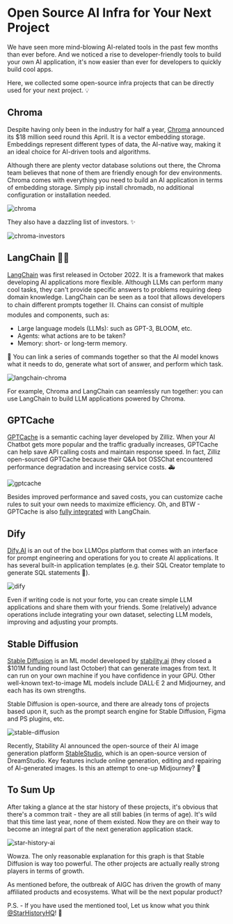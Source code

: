 # Open Source AI Infra for Your Next Project

We have seen more mind-blowing AI-related tools in the past few months than ever before. And we noticed a rise to developer-friendly tools to build your own AI application, it's now easier than ever for developers to quickly build cool apps.

Here, we collected some open-source infra projects that can be directly used for your next project. 💡

## Chroma

Despite having only been in the industry for half a year, [Chroma](https://github.com/chroma-core/chroma) announced its $18 million seed round this April. It is a vector embedding storage. Embeddings represent different types of data, the AI-native way, making it an ideal choice for AI-driven tools and algorithms.

Although there are plenty vector database solutions out there, the Chroma team believes that none of them are friendly enough for dev environments. Chroma comes with everything you need to build an AI application in terms of embedding storage. Simply pip install chromadb, no additional configuration or installation needed.

![chroma](/blog/assets/open-source-ai-infra-projects/chroma.webp)

They also have a dazzling list of investors. ✨

![chroma-investors](/blog/assets/open-source-ai-infra-projects/chroma-investors.webp)

## LangChain 🦜🔗

[LangChain](https://github.com/hwchase17/langchain) was first released in October 2022. It is a framework that makes developing AI applications more flexible. Although LLMs can perform many cool tasks, they can't provide specific answers to problems requiring deep domain knowledge. LangChain can be seen as a tool that allows developers to chain different prompts together ⛓️. Chains can consist of multiple modules and components, such as:

- Large language models (LLMs): such as GPT-3, BLOOM, etc.
- Agents: what actions are to be taken?
- Memory: short- or long-term memory.

🔗 You can link a series of commands together so that the AI model knows what it needs to do, generate what sort of answer, and perform which task.

![langchain-chroma](/blog/assets/open-source-ai-infra-projects/langchain-chroma.webp)

For example, Chroma and LangChain can seamlessly run together: you can use LangChain to build LLM applications powered by Chroma.

## GPTCache

[GPTCache](https://github.com/zilliztech/GPTCache) is a semantic caching layer developed by Zilliz. When your AI Chatbot gets more popular and the traffic gradually increases, GPTCache can help save API calling costs and maintain response speed. In fact, Zilliz open-sourced GPTCache because their Q&A bot OSSChat encountered performance degradation and increasing service costs. 🚑

![gptcache](/blog/assets/open-source-ai-infra-projects/gptcache.webp)

Besides improved performance and saved costs, you can customize cache rules to suit your own needs to maximize efficiency. Oh, and BTW - GPTCache is also [fully integrated](https://python.langchain.com/en/latest/modules/models/llms/examples/llm_caching.html?highlight=cache#gptcache) with LangChain.

## Dify

[Dify.AI](https://github.com/langgenius/dify) is an out of the box LLMOps platform that comes with an interface for prompt engineering and operations for you to create AI applications. It has several built-in application templates (e.g. their SQL Creator template to generate SQL statements 🤗).

![dify](/blog/assets/open-source-ai-infra-projects/dify.webp)

Even if writing code is not your forte, you can create simple LLM applications and share them with your friends. Some (relatively) advance operations include integrating your own dataset, selecting LLM models, improving and adjusting your prompts.

## Stable Diffusion

[Stable Diffusion](https://github.com/CompVis/stable-diffusion) is an ML model developed by [stability.ai](http://stability.ai) (they closed a $101M funding round last October) that can generate images from text. It can run on your own machine if you have confidence in your GPU. Other well-known text-to-image ML models include DALL·E 2 and Midjourney, and each has its own strengths.

Stable Diffusion is open-source, and there are already tons of projects based upon it, such as the prompt search engine for Stable Diffusion, Figma and PS plugins, etc.

![stable-diffusion](/blog/assets/open-source-ai-infra-projects/stable-diffusion.webp)

Recently, Stability AI announced the open-source of their AI image generation platform [StableStudio](https://github.com/Stability-AI/StableStudio), which is an open-source version of DreamStudio. Key features include online generation, editing and repairing of AI-generated images. Is this an attempt to one-up Midjourney? 🤔️

## To Sum Up

After taking a glance at the star history of these projects, it's obvious that there's a common trait - they are all still babies (in terms of age). It's wild that this time last year, none of them existed. Now they are on their way to become an integral part of the next generation application stack.

![star-history-ai](/blog/assets/open-source-ai-infra-projects/star-history-ai.webp)

Wowza. The only reasonable explanation for this graph is that Stable Diffusion is way too powerful. The other projects are actually really strong players in terms of growth.

As mentioned before, the outbreak of AIGC has driven the growth of many affiliated products and ecosystems. What will be the next popular product?

P.S. - If you have used the mentioned tool, Let us know what you think [@StarHistoryHQ](https://twitter.com/StarHistoryHQ)! 🤣
